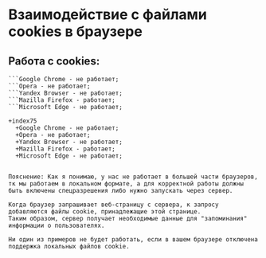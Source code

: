 # Взаимодействие с файлами cookies в браузере

## Работа с cookies:


```index74
```Google Chrome - не работает;
```Opera - не работает;
```Yandex Browser - не работает;
```Mazilla Firefox - работает;
```Microsoft Edge - не работает;

+index75
  +Google Chrome - не работает;
  +Opera - не работает;
  +Yandex Browser - не работает;
  +Mazilla Firefox - работает;
  +Microsoft Edge - не работает;


Пояснение: Как я понимаю, у нас не работает в большей части браузеров, тк мы работаем в локальном формате, а для корректной работы должны 
быть включены спецразрешения либо нужно запускать через сервер.

Когда браузер запрашивает веб-страницу с сервера, к запросу добавляются файлы cookie, принадлежащие этой странице. 
Таким образом, сервер получает необходимые данные для "запоминания" информации о пользователях.

Ни один из примеров не будет работать, если в вашем браузере отключена поддержка локальных файлов cookie.
